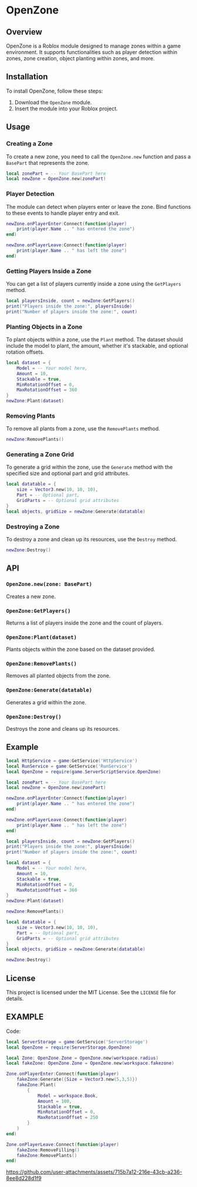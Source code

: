 # OpenZone

## Overview

OpenZone is a Roblox module designed to manage zones within a game environment. It supports functionalities such as player detection within zones, zone creation, object planting within zones, and more.

## Installation

To install OpenZone, follow these steps:

1. Download the `OpenZone` module.
2. Insert the module into your Roblox project.

## Usage

### Creating a Zone

To create a new zone, you need to call the `OpenZone.new` function and pass a `BasePart` that represents the zone. 

```lua
local zonePart = -- Your BasePart here
local newZone = OpenZone.new(zonePart)
```

### Player Detection

The module can detect when players enter or leave the zone. Bind functions to these events to handle player entry and exit.

```lua
newZone.onPlayerEnter:Connect(function(player)
    print(player.Name .. " has entered the zone")
end)

newZone.onPlayerLeave:Connect(function(player)
    print(player.Name .. " has left the zone")
end)
```

### Getting Players Inside a Zone

You can get a list of players currently inside a zone using the `GetPlayers` method.

```lua
local playersInside, count = newZone:GetPlayers()
print("Players inside the zone:", playersInside)
print("Number of players inside the zone:", count)
```

### Planting Objects in a Zone

To plant objects within a zone, use the `Plant` method. The dataset should include the model to plant, the amount, whether it's stackable, and optional rotation offsets.

```lua
local dataset = {
    Model = -- Your model here,
    Amount = 10,
    Stackable = true,
    MinRotationOffset = 0,
    MaxRotationOffset = 360
}
newZone:Plant(dataset)
```

### Removing Plants

To remove all plants from a zone, use the `RemovePlants` method.

```lua
newZone:RemovePlants()
```

### Generating a Zone Grid

To generate a grid within the zone, use the `Generate` method with the specified size and optional part and grid attributes.

```lua
local datatable = {
    size = Vector3.new(10, 10, 10),
    Part = -- Optional part,
    GridParts = -- Optional grid attributes
}
local objects, gridSize = newZone:Generate(datatable)
```

### Destroying a Zone

To destroy a zone and clean up its resources, use the `Destroy` method.

```lua
newZone:Destroy()
```

## API

### `OpenZone.new(zone: BasePart)`

Creates a new zone.

### `OpenZone:GetPlayers()`

Returns a list of players inside the zone and the count of players.

### `OpenZone:Plant(dataset)`

Plants objects within the zone based on the dataset provided.

### `OpenZone:RemovePlants()`

Removes all planted objects from the zone.

### `OpenZone:Generate(datatable)`

Generates a grid within the zone.

### `OpenZone:Destroy()`

Destroys the zone and cleans up its resources.

## Example

```lua
local HttpService = game:GetService('HttpService')
local RunService = game:GetService('RunService')
local OpenZone = require(game.ServerScriptService.OpenZone)

local zonePart = -- Your BasePart here
local newZone = OpenZone.new(zonePart)

newZone.onPlayerEnter:Connect(function(player)
    print(player.Name .. " has entered the zone")
end)

newZone.onPlayerLeave:Connect(function(player)
    print(player.Name .. " has left the zone")
end)

local playersInside, count = newZone:GetPlayers()
print("Players inside the zone:", playersInside)
print("Number of players inside the zone:", count)

local dataset = {
    Model = -- Your model here,
    Amount = 10,
    Stackable = true,
    MinRotationOffset = 0,
    MaxRotationOffset = 360
}
newZone:Plant(dataset)

newZone:RemovePlants()

local datatable = {
    size = Vector3.new(10, 10, 10),
    Part = -- Optional part,
    GridParts = -- Optional grid attributes
}
local objects, gridSize = newZone:Generate(datatable)

newZone:Destroy()
```

## License

This project is licensed under the MIT License. See the `LICENSE` file for details.


## EXAMPLE
Code: 
```lua
local ServerStorage = game:GetService('ServerStorage')
local OpenZone = require(ServerStorage.OpenZone)

local Zone: OpenZone.Zone = OpenZone.new(workspace.radius)
local fakeZone: OpenZone.Zone = OpenZone.new(workspace.fakezone)

Zone.onPlayerEnter:Connect(function(player)
	fakeZone:Generate({Size = Vector3.new(5,3,5)})
	fakeZone:Plant(
		{
			Model = workspace.Book, 
			Amount = 100, 
			Stackable = true, 
			MinRotationOffset = 0, 
			MaxRotationOffset = 250
		}
	)
end)

Zone.onPlayerLeave:Connect(function(player)
	fakeZone:RemoveFilling()
	fakeZone:RemovePlants()
end)
```

https://github.com/user-attachments/assets/715b7a12-216e-43cb-a236-8ee8d228d1f9

